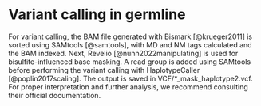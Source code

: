 # Variant calling in germline

For variant calling, the BAM file generated with Bismark [@krueger2011] is sorted using SAMtools [@samtools], with MD and NM tags calculated and the BAM indexed. Next, Revelio [@nunn2022manipulating] is used for bisulfite-influenced base masking. A read group is added using SAMtools before performing the variant calling with HaplotypeCaller [@poplin2017scaling]. The output is saved in VCF/*_mask_haplotype2.vcf. For proper interpretation and further analysis, we recommend consulting their official documentation.
